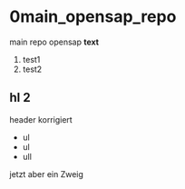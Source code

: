 # 0main_opensap_repo
main repo opensap
**text**

1. test1
2. test2


## hl 2
header korrigiert

* ul
* ul
* ull


jetzt aber ein Zweig

